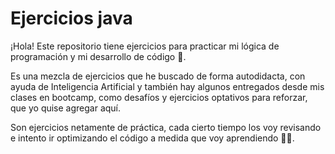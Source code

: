 
# Ejercicios java

¡Hola! Este repositorio tiene ejercicios para practicar mi lógica de programación y mi desarrollo de código 🧠. 

Es una mezcla de ejercicios que he buscado de forma autodidacta, con ayuda de Inteligencia Artificial y también hay algunos entregados desde mis clases en bootcamp, como desafíos y ejercicios optativos para reforzar, que yo quise agregar aquí.

Son ejercicios netamente de práctica, cada cierto tiempo los voy revisando e intento ir optimizando el código a medida que voy aprendiendo 👩‍💻.


